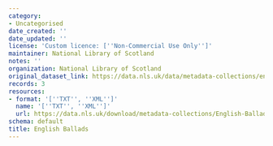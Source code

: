 ```yaml
---
category:
- Uncategorised
date_created: ''
date_updated: ''
license: 'Custom licence: [''Non-Commercial Use Only'']'
maintainer: National Library of Scotland
notes: ''
organization: National Library of Scotland
original_dataset_link: https://data.nls.uk/data/metadata-collections/english-ballads/
records: 3
resources:
- format: '[''TXT'', ''XML'']'
  name: '[''TXT'', ''XML'']'
  url: https://data.nls.uk/download/metadata-collections/English-Ballads.zip
schema: default
title: English Ballads
---
```

